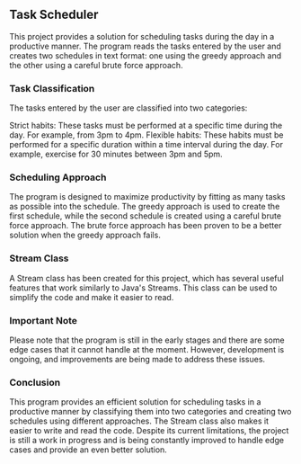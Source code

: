 ## Task Scheduler

This project provides a solution for scheduling tasks during the day in a productive manner. The program reads the tasks entered by the user and creates two schedules in text format: one using the greedy approach and the other using a careful brute force approach.

### Task Classification

The tasks entered by the user are classified into two categories:

Strict habits: These tasks must be performed at a specific time during the day. For example, from 3pm to 4pm.
Flexible habits: These habits must be performed for a specific duration within a time interval during the day. For example, exercise for 30 minutes between 3pm and 5pm.
### Scheduling Approach

The program is designed to maximize productivity by fitting as many tasks as possible into the schedule. The greedy approach is used to create the first schedule, while the second schedule is created using a careful brute force approach. The brute force approach has been proven to be a better solution when the greedy approach fails.

### Stream Class

A Stream class has been created for this project, which has several useful features that work similarly to Java's Streams. This class can be used to simplify the code and make it easier to read.

### Important Note

Please note that the program is still in the early stages and there are some edge cases that it cannot handle at the moment. However, development is ongoing, and improvements are being made to address these issues.

### Conclusion

This program provides an efficient solution for scheduling tasks in a productive manner by classifying them into two categories and creating two schedules using different approaches. The Stream class also makes it easier to write and read the code. Despite its current limitations, the project is still a work in progress and is being constantly improved to handle edge cases and provide an even better solution.
